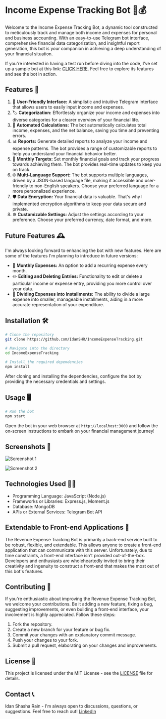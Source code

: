 # Income Expense Tracking Bot 🤖💰

Welcome to the Income Expense Tracking Bot, a dynamic tool constructed to meticulously track and manage both income and expenses for personal and business accounting. With an easy-to-use Telegram bot interface, comprehensive financial data categorization, and insightful report generation, this bot is your companion in achieving a deep understanding of your financial situation.

If you're interested in having a test run before diving into the code, I've set up a sample bot at this link: [CLICK HERE](https://t.me/IncomeExpenseTrackingBot). Feel free to explore its features and see the bot in action.

## Features 🚀

1. 📌 **User-Friendly Interface:** A simplistic and intuitive Telegram interface that allows users to easily input income and expenses.
2. 🏷️ **Categorization:** Effortlessly organize your income and expenses into diverse categories for a clearer overview of your financial life.
3. 🧮 **Automated Calculations:** The bot automatically calculates total income, expenses, and the net balance, saving you time and preventing errors.
4. 📊 **Reports:** Generate detailed reports to analyze your income and expense patterns. The bot provides a range of customizable reports to help you understand your financial behavior better.
5. 🎯 **Monthly Targets:** Set monthly financial goals and track your progress towards achieving them. The bot provides real-time updates to keep you on track.
6. 🌐 **Multi-Language Support:** The bot supports multiple languages, driven by a JSON-based language file, making it accessible and user-friendly to non-English speakers. Choose your preferred language for a more personalized experience.
7. 🛡️ **Data Encryption:** Your financial data is valuable. That's why I implemented encryption algorithms to keep your data secure and private.
8. ⚙️ **Customizable Settings:** Adjust the settings according to your preference. Choose your preferred currency, date format, and more.

## Future Features 🕰️

I'm always looking forward to enhancing the bot with new features. Here are some of the features I'm planning to introduce in future versions:

-   📆 **Monthly Expenses:** An םption to add a recurring expense every month.
-   ✏️ **Editing and Deleting Entries:** Functionality to edit or delete a particular income or expense entry, providing you more control over your data.
-   💸 **Dividing Expenses into Installments:** The ability to divide a large expense into smaller, manageable installments, aiding in a more accurate representation of your expenditure.

## Installation 🛠️

```bash
# Clone the repository
git clone https://github.com/IdanSHR/IncomeExpenseTracking.git

# Navigate into the directory
cd IncomeExpenseTracking

# Install the required dependencies
npm install
```

After cloning and installing the dependencies, configure the bot by providing the necessary credentials and settings.

## Usage 🖥️

```bash
# Run the bot
npm start
```

Open the bot in your web browser at `http://localhost:3000` and follow the on-screen instructions to embark on your financial management journey!

## Screenshots 📸

![Screenshot 1](https://chat.openai.com/c/screenshots/screenshot1.png)

![Screenshot 2](https://chat.openai.com/c/screenshots/screenshot2.png)

## Technologies Used 👨‍💻

-   Programming Language: JavaScript (Node.js)
-   Frameworks or Libraries: Express.js, Moment.js
-   Database: MongoDB
-   APIs or External Services: Telegram Bot API

## Extendable to Front-end Applications 🔄

The Revenue Expense Tracking Bot is primarily a back-end service built to be robust, flexible, and extendable. This allows anyone to create a front-end application that can communicate with this server. Unfortunately, due to time constraints, a front-end interface isn't provided out-of-the-box. Developers and enthusiasts are wholeheartedly invited to bring their creativity and ingenuity to construct a front-end that makes the most out of this bot's features.

## Contributing 🤝

If you're enthusiastic about improving the Revenue Expense Tracking Bot, we welcome your contributions. Be it adding a new feature, fixing a bug, suggesting improvements, or even building a front-end interface, your involvement is highly appreciated. Follow these steps:

1.  Fork the repository.
2.  Create a new branch for your feature or bug fix.
3.  Commit your changes with an explanatory commit message.
4.  Push your changes to your fork.
5.  Submit a pull request, elaborating on your changes and improvements.

## License 📜

This project is licensed under the MIT License - see the [LICENSE](LICENSE.txt) file for details.

## Contact 📞

Idan Shasha Rain - I'm always open to discussions, questions, or suggestions. Feel free to reach out!
[LinkedIn](https://www.linkedin.com/in/idanshasha/)
